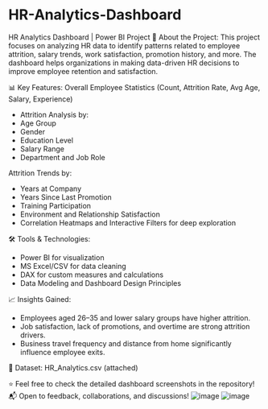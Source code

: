 # HR-Analytics-Dashboard
HR Analytics Dashboard | Power BI Project
📌 About the Project:
This project focuses on analyzing HR data to identify patterns related to employee attrition, salary trends, work satisfaction, promotion history, and more.
The dashboard helps organizations in making data-driven HR decisions to improve employee retention and satisfaction.

📊 Key Features:
Overall Employee Statistics (Count, Attrition Rate, Avg Age, Salary, Experience)
* Attrition Analysis by:
* Age Group
* Gender
* Education Level
* Salary Range
* Department and Job Role

Attrition Trends by:
* Years at Company
* Years Since Last Promotion
* Training Participation
* Environment and Relationship Satisfaction
* Correlation Heatmaps and Interactive Filters for deep exploration

🛠️ Tools & Technologies:
* Power BI for visualization
* MS Excel/CSV for data cleaning
* DAX for custom measures and calculations
* Data Modeling and Dashboard Design Principles

📈 Insights Gained:
* Employees aged 26–35 and lower salary groups have higher attrition.
* Job satisfaction, lack of promotions, and overtime are strong attrition drivers.
* Business travel frequency and distance from home significantly influence employee exits.

📁 Dataset:
HR_Analytics.csv (attached)

⭐ Feel free to check the detailed dashboard screenshots in the repository!
📬 Open to feedback, collaborations, and discussions!
![image](https://github.com/user-attachments/assets/26a2802a-0757-43b8-9cde-48ed5be18413)
![image](https://github.com/user-attachments/assets/1dcf2d40-8f7a-4c0d-b139-fb480f63ab11)


